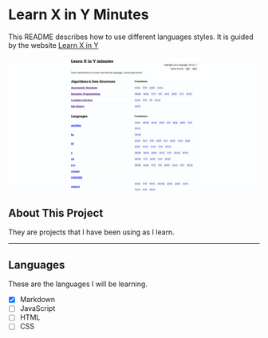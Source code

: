 # Learn X in Y Minutes

This README describes how to use different languages styles. It is guided by the website [Learn X in Y](https://learnxinyminutes.com/)



![Imag](learn_x_in_y.png "example")

## About This Project
They are projects that I have been using as I learn.
___

## Languages
These are the languages I will be learning.

- [x] Markdown  
- [ ] JavaScript
- [ ] HTML
- [ ] CSS

